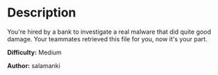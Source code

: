 # Description
You're hired by a bank to investigate a real malware that did quite good damage. Your teammates retrieved this file for you, now it's your part.


**Difficulty:** Medium



**Author:** salamanki
